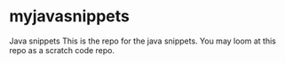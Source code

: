 # myjavasnippets
Java snippets
This is the repo for the java snippets. You may loom at this repo as a scratch code repo.
